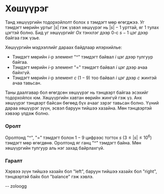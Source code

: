 Хөшүүрэг
========

Танд хөшүүргийн тодорхойлолт болох $s$ тэмдэгт мөр өгөгджээ. Уг тэмдэгт мөрийн уртыг $|s|$ гэж үзвэл хөшүүрэг нь $|s|-1$ урттай, яг $1$ тулах цэгтэй болно. Бид уг хөшүүргийг $Ox$ тэнхлэг дээр $0$-с $s-1$ цэг дээр байгаа гэж үзье.

Хөшүүргийн мэдээллийг дараах байдлаар илэрхийлье:

 - Тэмдэгт мөрийн $i$-р элемент "^" тэмдэгт байвал $i$ цэг дээр тулгуур байгаа.
 - Тэмдэгт мөрийн $i$-р элемент "=" тэмдэгт байвал $i$ цэг дээр ачаа байхгүй.
 - Тэмдэгт мөрийн $i$-р элемент $c$ ($1-9$) тоо байвал $i$ цэг дээр $c$ жинтэй ачаа тавьсан.

Таны даалгавар бол өгөгдсөн хөшүүрэг нь тэнцвэрт байгаа эсэхийг тодорхойлох юм. Хөшүүргийн хавтан өөрийн жингүй гэж үз. Анх хөшүүрэг тэнцвэрт байсан бөгөөд бүх ачааг зэрэг тавьсан болно. Үүний дараа хөшүүрэг зүүн, эсвэл баруун тийшээ хазайна. Мөн тэнцвэртэй хэвээр үлдэж болно.

### Оролт

Оролтонд "^", "=" тэмдэгт болон $1-9$ цифрээс тогтох $s$ ($3 ≤ |s| ≤ 10^6$) тэмдэгт мөр өгөгдөнө. Оролтонд яг ганц "^" тэмдэгт байна. Мөн хөшүүргийн тулгуур аль нэг захад байрлахгүй.

### Гаралт

Хэрвээ зүүн тийшээ хазайх бол "left", баруун тийшээ хазайх бол "right", тэнцвэртэй байх бол "balance" гэж хэвлэ.

-- zoloogg
